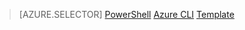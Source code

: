 > [AZURE.SELECTOR]
[PowerShell](virtual-network-deploy-multinic-arm-ps.md)
[Azure CLI](virtual-network-deploy-multinic-arm-cli.md)
[Template](virtual-network-deploy-multinic-arm-template.md)

<!---HONumber=Nov15_HO4-->
